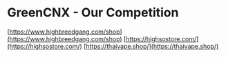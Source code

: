 
# GreenCNX - Our Competition

[https://www.highbreedgang.com/shop](https://www.highbreedgang.com/shop)
[https://highsostore.com/](https://highsostore.com/)
[https://thaivape.shop/](https://thaivape.shop/)
